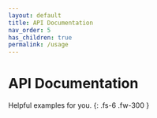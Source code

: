 ```yaml
---
layout: default
title: API Documentation
nav_order: 5
has_children: true
permalink: /usage
---
```


# API Documentation

Helpful examples for you.
{: .fs-6 .fw-300 }
